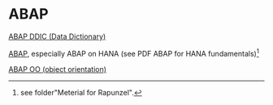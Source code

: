 # ABAP

[ABAP DDIC (Data Dictionary)](https://bitbucket.org/erp-praktikum/ddic/raw/d0c696bba914993bea0065e98f49931298d35064/presentation/01_DDIC.pptx)

[ABAP](https://bitbucket.org/erp-praktikum/abap/src/main/README.md), especially ABAP on HANA (see PDF ABAP for HANA fundamentals)[^1]

[ABAP OO (object orientation)](https://bitbucket.org/erp-praktikum/abap-oo/src/main/README.md)

[^1]: see folder"Meterial for Rapunzel".
